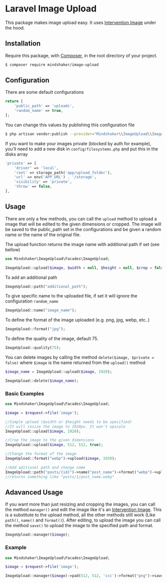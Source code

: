 # Laravel Image Upload

This package makes image upload easy. It uses [Intervention Image](https://image.intervention.io/v3) under the hood. 

## Installation
Require this package, with [Composer](https://getcomposer.org), in the root directory of your project.

```bash
$ composer require mindshaker/image-upload
```

## Configuration
There are some default configurations

```php
return [
    'public_path' => 'uploads',
    'random_name' => true,
];
```

You can change this values by publishing this configuration file

```bash
$ php artisan vendor:publish --provider="Mindshaker\\ImageUpload\\ImageUploadServiceProvider"
```

If you want to make your images private (blocked by auth for example), you'll need to add a new disk in `config/filesystems.php` and put this in the disks array
```php
'private' => [
    'driver' => 'local',
    'root' => storage_path('app/upload_folder'),
    'url' => env('APP_URL') . '/storage',
    'visibility' => 'private',
    'throw' => false,
],
```

## Usage
There are only a few methods, you can call the `upload` method to upload a image that will be edited to the given dimensions or cropped. The image will be saved to the public_path set in the configurations and be given a random name or the name of the original file. 

The upload function returns the image name with additional path if set (see bellow)

```php
use Mindshaker\ImageUpload\Facades\ImageUpload;

ImageUpload::upload($image, $width = null, $height = null, $crop = false, $private = false);
```

To add an additional path
```php
ImageUpload::path("additional_path");
```

To give specific name to the uploaded file, if set it will ignore the configuration `random_name`

```php
ImageUpload::name("image_name");
```

To define the format of the image uploaded (e.g. png, jpg, webp, etc..)

```php
ImageUpload::format("jpg");
```

To define the quality of the image, default 75.

```php
ImageUpload::quality(75);
```

You can delete images by calling the method `delete($image, $private = false)` where `$image` is the name returned from the `upload()` method

```php
$image_name = ImageUpload::upload($image, 1920);

ImageUpload::delete($image_name);
```

### Basic Examples

```php
use Mindshaker\ImageUpload\Facades\ImageUpload;

$image = $request->file('image');

//Simple upload ($width or $height needs to be specified)
//It will resize the image to 1920px. It won't upscale
ImageUpload::upload($image, 1920);

//Crop the image to the given dimensions
ImageUpload::upload($image, 512, 512, true);

//Change the format of the image
ImageUpload::format("webp")->upload($image, 1920);

//Add aditional path and change name
ImageUpload::path("posts/{id}")->name("post_name")->format("webp")->upload($image, 1920, null);
//returns something like "posts/1/post_name.webp"
```

## Adavanced Usage

If you want more than just resizing and cropping the images, you can call the method `manager()` and edit the image like it's an [Intervention Image](https://image.intervention.io/v3). This is a substitute to the upload method, all the other methods still work (Like `path()`, `name()` and `format()`). After editing, to upload the image you can call the method `save()` to upload the image to the specified path and format.

```php
ImageUpload::manager($image);
```

### Example

```php
use Mindshaker\ImageUpload\Facades\ImageUpload;

$image = $request->file('image');

ImageUpload::manager($image)->pad(512, 512, 'ccc')->format("png")->save();
```